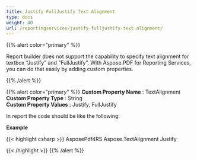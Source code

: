```yaml
---
title: Justify FullJustify Text Alignment
type: docs
weight: 40
url: /reportingservices/justify-fulljustify-text-alignment/
---
```


{{% alert color="primary" %}} 

Report builder does not support the capability to specify text alignment for textbox “Justify” and “FullJustify”. With Aspose.PDF for Reporting Services, you can do that easily by adding custom properties.

{{% /alert %}} 

{{% alert color="primary" %}} 
**Custom Property Name** : TextAlignment   
**Custom Property Type** : String   
**Custom Property Values** : Justify, FullJustify   

In report the code should be like the following:

**Example**

{{< highlight csharp >}}
<Textbox Name="textbox1">
<value> AsposePdf4RS </value>
  <CustomProperties>
   <CustomProperty>
     <Name>Aspose.TextAlignment</Name>
     <Value>Justify</Value>
   </CustomProperty>
  </CustomProperties>
</Textbox>

{{< /highlight >}}
{{% /alert %}}